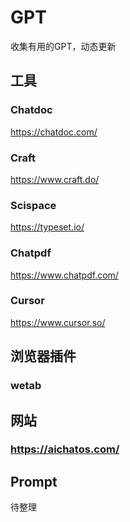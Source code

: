 # GPT
收集有用的GPT，动态更新

## 工具

### Chatdoc
https://chatdoc.com/

### Craft
https://www.craft.do/

### Scispace
https://typeset.io/

### Chatpdf
https://www.chatpdf.com/

### Cursor
https://www.cursor.so/


## 浏览器插件

### wetab


## 网站

### https://aichatos.com/


## Prompt
待整理
